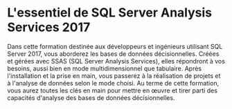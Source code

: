 # L'essentiel de SQL Server Analysis Services 2017
Dans cette formation destinée aux développeurs et ingénieurs utilisant SQL Server 2017, vous aborderez les bases de données décisionnelles. Créées et gérées avec SSAS (SQL Server Analysis Services), elles répondront à vos besoins, aussi bien en mode multidimensionnel que tabulaire. Après l'installation et la prise en main, vous passerez à la réalisation de projets et à l'analyse de données selon le mode choisi. Au terme de cette formation, vous aurez toutes les clés en main pour mettre en œuvre et tirer parti des capacités d'analyse des bases de données décisionnelles.